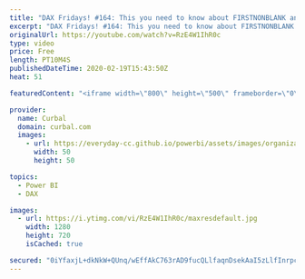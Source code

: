 ```yaml
---
title: "DAX Fridays! #164: This you need to know about FIRSTNONBLANK and FIRSTNONBLANKVALUES"
excerpt: "DAX Fridays! #164: This you need to know about FIRSTNONBLANK and FIRSTNONBLANKVALUES  It is power week, which means that the power bi team has released a new power bi desktop update and this time we are going to review the new DAX functions FIRSTNONBLANKVALUES and LASTNONBLANKVALUES as well as compare"
originalUrl: https://youtube.com/watch?v=RzE4W1IhR0c
type: video
price: Free
length: PT10M4S
publishedDateTime: 2020-02-19T15:43:50Z
heat: 51

featuredContent: "<iframe width=\"800\" height=\"500\" frameborder=\"0\" src=\"https://www.youtube.com/embed/RzE4W1IhR0c\" allow=\"accelerometer; autoplay; encrypted-media; gyroscope; picture-in-picture\" allowfullscreen></iframe>"

provider:
  name: Curbal
  domain: curbal.com
  images:
    - url: https://everyday-cc.github.io/powerbi/assets/images/organizations/curbal.com-50x50.jpg
      width: 50
      height: 50

topics:
  - Power BI
  - DAX

images:
  - url: https://i.ytimg.com/vi/RzE4W1IhR0c/maxresdefault.jpg
    width: 1280
    height: 720
    isCached: true

secured: "0iYfaxjL+dkNkW+QUnq/wEffAkC763rAD9fucQLlfaqnDsekAaI5zLlfInrpcu965TXpYQackoqZVFtE7Wat668hiUw07AsKIzSoDHz3/5LeF24IW0FxpGFfOffEzmF4oeFiJjiOFEVGbb47sEPIS8k+96r6/AlB1e9nVRj8sadfaooA/rSAeETLeJADK0JEUDrWB+23vsvIwga9uaCkPRM+UnTdoUlpZ1FU9SIjM7z4bxV4XtEMITND8ZRvHOLZvrYBEeihOwVZadeefFWygL/BqYCcroeFzLUm1hEqlKA1jY7u9WbdBpAV9k6OZSIaJEfIUyC60+A5EvooUApYl9+nmSWbyBqw2xJP/ln1Sm8f1di0/jEqCjYOfENo+KT3921yNdb4MfuEYoCnwWi4yhE1GJbSEK/qQPhF/+uqG48=;hwiMEc8nIWItF+Dj7avU/A=="
---
```


